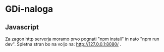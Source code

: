 # GDi-naloga

## Javascript

Za zagon http serverja moramo prvo pognati "npm install" in nato "npm run dev". Spletna stran bo na voljo na: http://127.0.0.1:8080/ .
